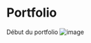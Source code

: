 # Portfolio

Début du portfolio
![image](https://user-images.githubusercontent.com/74588051/227803447-22521a82-64a1-4d2c-99d0-de3f7b236ec0.png)
